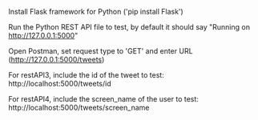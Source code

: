 Install Flask framework for Python ('pip install Flask')

Run the Python REST API file to test, by default it should say "Running on http://127.0.0.1:5000" 

Open Postman, set request type to 'GET' and enter URL (http://127.0.0.1:5000/tweets)

For restAPI3, include the id of the tweet to test: http://localhost:5000/tweets/id

For restAPI4, include the screen_name of the user to test: http://localhost:5000/tweets/screen_name
